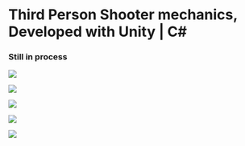# Third Person Shooter mechanics, Developed with Unity | C#


### Still in process


![](https://i.postimg.cc/bv2dgLLF/1.png)

![](https://i.postimg.cc/zf05nhYP/2.png)

![](https://i.postimg.cc/6pJwJsdt/4.png)

![](https://i.postimg.cc/br4Vb93h/3.png)

![](https://i.postimg.cc/xT4nxwFf/4.png)
